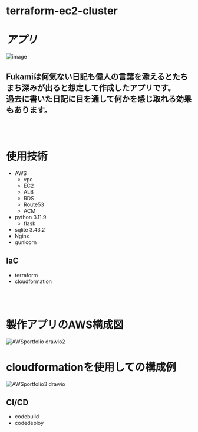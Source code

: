 # terraform-ec2-cluster

           
# _アプリ_
![image](https://github.com/user-attachments/assets/ee9c1df0-1d79-4704-950f-3fe89b107b9e)
## Fukamiは何気ない日記も偉人の言葉を添えるとたちまち深みが出ると想定して作成したアプリです。<br>過去に書いた日記に目を通して何かを感じ取れる効果もあります。
<br>
<br>

# 使用技術　　
- AWS
   - vpc
   - EC2
   - ALB
   - RDS
   - Route53
   - ACM
- python 3.11.9
  - flask
- sqlite 3.43.2
- Nginx
- gunicorn
## IaC 
- terraform
- cloudformation

<br>
<br>

# 製作アプリのAWS構成図
![AWSportfolio drawio2](https://github.com/user-attachments/assets/74a8383e-9bf2-4787-9965-b38469a8e183)

# cloudformationを使用しての構成例
![AWSportfolio3 drawio](https://github.com/user-attachments/assets/e64a9e03-ced4-470e-b770-114315f58f10)

## CI/CD
- codebuild
- codedeploy

